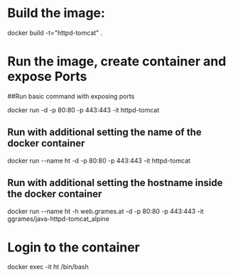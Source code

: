 # Build the image:
docker build -t="httpd-tomcat" .

# Run the image, create container and expose Ports

##Run basic command with exposing ports

docker run -d -p 80:80 -p 443:443 -it httpd-tomcat

## Run with additional setting the name of the docker container

docker run --name ht -d -p 80:80 -p 443:443 -it httpd-tomcat

## Run with additional setting the hostname inside the docker container

docker run --name ht -h web.grames.at -d -p 80:80 -p 443:443 -it ggrames/java-httpd-tomcat_alpine

# Login to the container
docker exec -it ht /bin/bash
